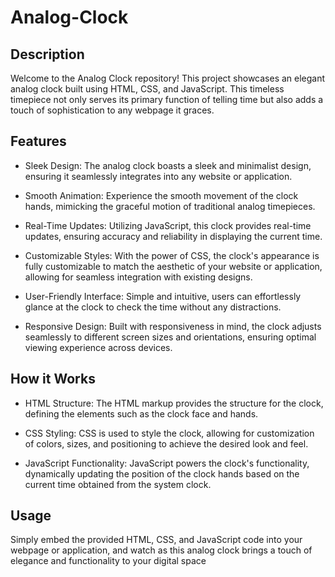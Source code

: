 # Analog-Clock
## Description
Welcome to the Analog Clock repository! This project showcases an elegant analog clock built using HTML, CSS, and JavaScript. This timeless timepiece not only serves its primary function of telling time but also adds a touch of sophistication to any webpage it graces.

## Features
- Sleek Design: The analog clock boasts a sleek and minimalist design, ensuring it seamlessly integrates into any website or application.

- Smooth Animation: Experience the smooth movement of the clock hands, mimicking the graceful motion of traditional analog timepieces.

- Real-Time Updates: Utilizing JavaScript, this clock provides real-time updates, ensuring accuracy and reliability in displaying the current time.

- Customizable Styles: With the power of CSS, the clock's appearance is fully customizable to match the aesthetic of your website or application, allowing for seamless integration with existing designs.

- User-Friendly Interface: Simple and intuitive, users can effortlessly glance at the clock to check the time without any distractions.

- Responsive Design: Built with responsiveness in mind, the clock adjusts seamlessly to different screen sizes and orientations, ensuring optimal viewing experience across devices.

## How it Works
- HTML Structure: The HTML markup provides the structure for the clock, defining the elements such as the clock face and hands.

- CSS Styling: CSS is used to style the clock, allowing for customization of colors, sizes, and positioning to achieve the desired look and feel.

- JavaScript Functionality: JavaScript powers the clock's functionality, dynamically updating the position of the clock hands based on the current time obtained from the system clock.

## Usage
Simply embed the provided HTML, CSS, and JavaScript code into your webpage or application, and watch as this analog clock brings a touch of elegance and functionality to your digital space

